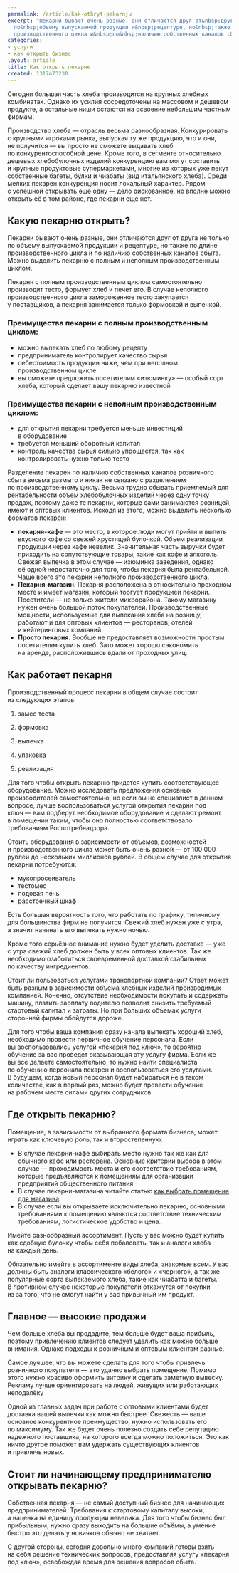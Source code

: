 ```yaml
---
permalink: /article/kak-otkryt-pekarnju
excerpt: "Пекарни бывают очень разные, они отличаются друг от&nbsp;друга не&nbsp;только
  по&nbsp;объему выпускаемой продукции и&nbsp;рецептуре, но&nbsp;также по&nbsp;длине
  производственного цикла и&nbsp;по&nbsp;наличию собственных каналов сбыта.\r\n"
categories:
- услуги
- как открыть бизнес
layout: article
title: Как открыть пекарню
created: 1317473230
---
```

Сегодня большая часть хлеба производится на крупных хлебных комбинатах. Однако их усилия сосредоточены на массовом и дешевом продукте, а остальные ниши остаются на освоение небольшим частным фирмам.

Производство хлеба — отрасль весьма разнообразная. Конкурировать с крупными игроками рынка, выпуская ту же продукцию, что и они, не получится — вы просто не сможете выдавать хлеб по конкурентоспособной цене. Кроме того, в сегменте относительно дешевых хлебобулочных изделий конкуренцию вам могут составить и крупные продуктовые супермаркетами, многие из которых уже пекут собственные багеты, булки и чиабаты (вид итальянского хлеба). Среди мелких пекарен конкуренция носит локальный характер. Рядом с успешной открывать еще одну — дело рискованное, но вполне можно открыть её в том районе, где пекарни еще нет.

## Какую пекарню открыть? ##

Пекарни бывают очень разные, они отличаются друг от друга не только по объему выпускаемой продукции и рецептуре, но также по длине производственного цикла и по наличию собственных каналов сбыта. Можно выделить пекарню с полным и неполным производственным циклом.

Пекарня с полным производственным циклом самостоятельно производит тесто, формует хлеб и печет его. В случае неполного производственного цикла замороженное тесто закупается у поставщиков, а пекарня занимается только формовкой и выпечкой.

### Преимущества пекарни с полным производственным циклом: ###

 *  можно выпекать хлеб по любому рецепту
 *  предприниматель контролирует качество сырья
 *  себестоимость продукции ниже, чем при неполном производственном цикле
 *  вы сможете предложить посетителям «изюминку» — особый сорт хлеба, который сделает вашу пекарню известной

### Преимущества пекарни с неполным производственным циклом: ###

 *  для открытия пекарни требуется меньше инвестиций в оборудование
 *  требуется меньший оборотный капитал
 *  контроль качества сырья сильно упрощается, так как контролировать нужно только тесто

Разделение пекарен по наличию собственных каналов розничного сбыта весьма размыто и никак не связано с разделением по производственному циклу. Весьма трудно сбывать приемлемый для рентабельности объем хлебобулочных изделий через одну точку продаж, поэтому даже те пекарни, которые сами занимаются розницей, имеют и оптовых клиентов. Исходя из этого, можно выделить несколько форматов пекарен:

 *  **пекарня-кафе** — это место, в которое люди могут прийти и выпить вкусного кофе со свежей хрустящей булочкой. Объем реализации продукции через кафе невелик. Значительная часть выручки будет приходить на сопутствующие товары, такие как кофе и алкоголь. Свежая выпечка в этом случае — изюминка заведения, однако её одной недостаточно для того, чтобы пекарня была рентабельной. Чаще всего это пекарни неполного производственного цикла.
 *  **Пекарня-магазин**. Пекарня расположена в относительно проходном месте и имеет магазин, который торгует продукцией пекарни. Посетители — не только жители микрорайона. Такому магазину нужен очень большой поток покупателей. Производственные мощности, используемые для выпекания хлеба на розницу, работают и для оптовых клиентов — ресторанов, отелей и кейтеринговых компаний.
 *  **Просто пекарня**. Вообще не предоставляет возможности простым посетителям купить хлеб. Зато может хорошо сэкономить на аренде, расположившись вдали от проходных улиц.

## Как работает пекарня ##

Производственный процесс пекарни в общем случае состоит из следующих этапов:

1.  замес теста
2.  формовка
3.  выпечка
4.  упаковка  
    
5.  реализация

Для того чтобы открыть пекарню придется купить соответствующее оборудование. Можно исследовать предложения основных производителей самостоятельно, но если вы не специалист в данном вопросе, лучше воспользоваться услугой открытия пекарни под ключ — вам подберут необходимое оборудование и сделают ремонт в помещении таким, чтобы оно полностью соответствовало требованиям Роспотребнадзора.

Стоить оборудования в зависимости от объемов, возможностей и производственного цикла может быть очень разной — от 100 000 рублей до нескольких миллионов рублей. В общем случае для открытия пекарни потребуются:

 *  мукопросеиватель
 *  тестомес
 *  подовая печь
 *  расстоечный шкаф

Есть большая вероятность того, что работать по графику, типичному для большинства фирм не получится. Свежий хлеб нужен уже с утра, а значит начинать его выпекать нужно ночью.

Кроме того серьёзное внимание нужно будет уделить доставке — уже с утра свежий хлеб должен быть у всех оптовых клиентов. Так же необходимо озаботиться своевременной доставкой стабильных по качеству ингредиентов.

Стоит ли пользоваться услугами транспортной компании? Ответ может быть разным в зависимости объема хлебных изделий производимых компанией. Конечно, отсутствие необходимости покупать и содержать машину, платить зарплату водителю позволит снизить требуемый стартовый капитал и затраты. Но при больших объемах услуги сторонней фирмы обойдутся дороже.

Для того чтобы ваша компания сразу начала выпекать хороший хлеб, необходимо провести первичное обучение персонала. Если вы воспользовались услугой «пекарня под ключ», то вероятно обучение за вас проведет оказывающая эту услугу фирма. Если же вы все делаете самостоятельно, то нужно найти специалиста по обучению персонала пекарен и воспользоваться его услугами. В будущем, когда новый персонал будет набираться не в таком количестве, как в первый раз, можно будет провести обучение на рабочем месте силами других сотрудников.

## Где открыть пекарню? ##

Помещение, в зависимости от выбранного формата бизнеса, может играть как ключевую роль, так и второстепенную.

 *  В случае пекарни-кафе выбирать место нужно так же как для обычного кафе или ресторана. Основные критерии выбора в этом случае — проходимость места и его соответствие требованиям, которые предъявляются к помещениям для организации предприятий общественного питания.
 *  В случае пекарни-магазина читайте статью [как выбрать помещение для магазина][_ _ _].
 *  В случае если вы открываете исключительно пекарню, основными требованиями к помещению являются соответствие техническим требованиям, логистическое удобство и цена.

Имейте разнообразный ассортимент. Пусть у вас можно будет купить как сдобную булочку чтобы себя побаловать, так и аналоги хлеба на каждый день.

Обязательно имейте в ассортименте виды хлеба, знакомые всем. У вас должны быть аналоги классического «белого» и «черного», а так же популярные сорта выпекаемого хлеба, такие как чиабатта и багеты. В противном случае некоторые покупатели откажутся от покупки из за того, что не смогут найти у вас привычный им продукт.

## Главное — высокие продажи ##

Чем больше хлеба вы продадите, тем больше будет ваша прибыль, поэтому привлечению клиентов следует уделить как можно больше внимания. Однако подходы к розничным и оптовым клиентам разные.

Самое лучшее, что вы можете сделать для того чтобы привлечь розничного покупателя — это удачно выбрать помещение. Помимо этого нужно красиво оформить витрину и сделать заметную вывеску. Рекламу лучше ориентировать на людей, живущих или работающих неподалёку

Одной из главных задач при работе с оптовыми клиентами будет доставка вашей выпечки как можно быстрее. Свежесть — ваше основное конкурентное преимущество, нужно использовать его по максимуму. Так же будет очень полезно создать себе репутацию надежного поставщика, на которого всегда можно положиться. Это как ничто другое поможет вам удержать существующих клиентов и привлечь новых.

## Стоит ли начинающему предпринимателю открывать пекарню? ##

Собственная пекарня — не самый доступный бизнес для начинающих предпринимателей. Требования к стартовому капиталу высоки, а наценка на единицу продукции невелика. Для того чтобы бизнес был прибыльным, нужно сразу выходить на большие объёмы, а умение быстро это делать у новичков обычно не хватает.

С другой стороны, сегодня довольно много компаний готовы взять на себя решение технических вопросов, предоставляя услугу «пекарня под ключ», освобождая время для решения вопросов сбыта.


[_ _ _]: http://www.business101.ru/article/%D0%BA%D0%B0%D0%BA-%D0%B2%D1%8B%D0%B1%D1%80%D0%B0%D1%82%D1%8C-%D0%BF%D0%BE%D0%BC%D0%B5%D1%89%D0%B5%D0%BD%D0%B8%D0%B5-%D0%B4%D0%BB%D1%8F-%D0%BC%D0%B0%D0%B3%D0%B0%D0%B7%D0%B8%D0%BD%D0%B0
